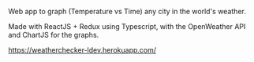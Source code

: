 
Web app to graph (Temperature vs Time) any city in the world's weather.

Made with ReactJS + Redux using Typescript, with the OpenWeather API and ChartJS for the graphs.

https://weatherchecker-ldev.herokuapp.com/
